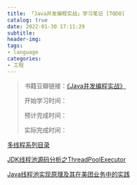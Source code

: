 ```yaml
---
title: 「Java并发编程实战」学习笔记 [TODO]
catalog: true
date: 2022-01-30 17:11:29
subtitle:
header-img:
tags:
- language
categories:
- 工程
---
```


> 书籍豆瓣链接：[《Java并发编程实战》](https://book.douban.com/subject/10484692/)
> 
> 开始学习时间：
> 
> 预计完成时间：
> 
> 实际完成时间：

[多线程系列目录](https://www.jianshu.com/p/8c16aeea7e1a) 

[JDK线程池源码分析之ThreadPoolExecutor](https://www.jianshu.com/p/072703367564)

[Java线程池实现原理及其在美团业务中的实践](https://tech.meituan.com/2020/04/02/java-pooling-pratice-in-meituan.html)